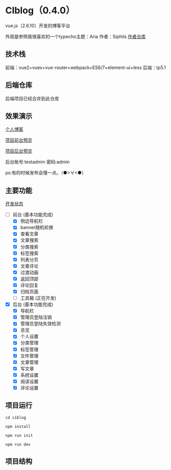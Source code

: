 # CIblog（0.4.0）

vue.js（2.6.10）开发的博客平台

外观是参照我很喜欢的一个typecho主题：Aria 作者：Siphils [作者仓库](https://github.com/Siphils/Typecho-Theme-Aria)

## 技术栈

前端：vue2+vuex+vue-router+webpack+ES6/7+element-ui+less
后端：tp5.1

## 后端仓库

后端项目已经合并到此仓库

## 效果演示

[个人博客](http://www.zhangyifei.top)  

[项目前台预览](http://ciblog.zhangyifei.top/)  

[项目后台预览](http://ciblog.zhangyifei.top/admin)  

后台账号:testadmin  密码:admin

ps:有的时候发布会慢一点。（●>∀<●）

## 主要功能

[开发状态](http://www.zhangyifei.top/archives/97/)

- [ ] 前台 (基本功能完成)
  - [x] 侧边导航栏
  - [x] banner随机轮换
  - [x] 查看文章
  - [x] 文章搜索
  - [x] 分类搜索
  - [x] 标签搜索
  - [x] 列表分页
  - [x] 文章评论
  - [x] 过渡动画  
  - [x] 返回顶部
  - [x] 评论回复
  - [x] 归档页面
  - [ ] 工具箱 (正在开发)
- [x] 后台 (基本功能完成)
  - [x] 导航栏
  - [x] 管理员登陆注销
  - [x] 管理员登陆失效检测
  - [x] 总览
  - [x] 个人设置
  - [x] 分类管理
  - [x] 标签管理
  - [x] 文件管理
  - [x] 文章管理
  - [x] 写文章
  - [x] 系统设置
  - [x] 阅读设置
  - [x] 评论设置

## 项目运行

`cd ciblog`

`npm install`

`npm run init`

`npm run dev`

## 项目结构

